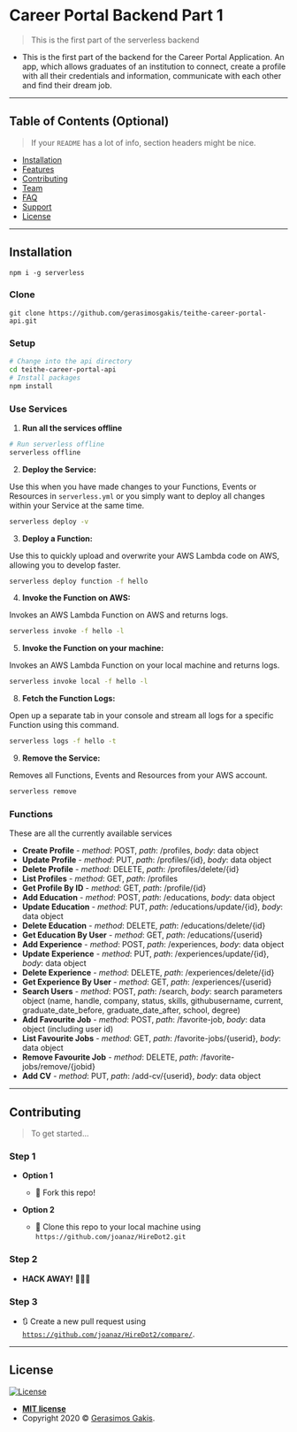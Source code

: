 # Career Portal Backend Part 1

> This is the first part of the serverless backend

- This is the first part of the backend for the Career Portal Application. An app, which allows graduates of an institution
to connect, create a profile with all their credentials and information, communicate with each other and find their dream job.

---

## Table of Contents (Optional)

> If your `README` has a lot of info, section headers might be nice.

- [Installation](#installation)
- [Features](#features)
- [Contributing](#contributing)
- [Team](#team)
- [FAQ](#faq)
- [Support](#support)
- [License](#license)


---

## Installation

```npm i -g serverless```

### Clone

```git clone https://github.com/gerasimosgakis/teithe-career-portal-api.git```

### Setup

```bash
# Change into the api directory
cd teithe-career-portal-api
# Install packages
npm install
```
### Use Services
1. **Run all the services offline**
```bash
# Run serverless offline
serverless offline
```

2. **Deploy the Service:**

Use this when you have made changes to your Functions, Events or Resources in `serverless.yml` or you simply want to deploy all changes within your Service at the same time.

```bash
serverless deploy -v
```

3. **Deploy a Function:**

Use this to quickly upload and overwrite your AWS Lambda code on AWS, allowing you to develop faster.

```bash
serverless deploy function -f hello
```

4. **Invoke the Function on AWS:**

Invokes an AWS Lambda Function on AWS and returns logs.

```bash
serverless invoke -f hello -l
```

5. **Invoke the Function on your machine:**

Invokes an AWS Lambda Function on your local machine and returns logs.

```bash
serverless invoke local -f hello -l
```

8. **Fetch the Function Logs:**

Open up a separate tab in your console and stream all logs for a specific Function using this command.

```bash
serverless logs -f hello -t
```

9. **Remove the Service:**

Removes all Functions, Events and Resources from your AWS account.

```bash
serverless remove
```

### Functions

These are all the currently available services

- **Create Profile** - *method*: POST, *path*: /profiles, *body*: data object
- **Update Profile** - *method*: PUT, *path*: /profiles/{id}, *body*: data object
- **Delete Profile** - *method*: DELETE, *path*: /profiles/delete/{id}
- **List Profiles** - *method*: GET, *path*: /profiles
- **Get Profile By ID** - *method*: GET, *path*: /profile/{id}
- **Add Education** - *method*: POST, *path*: /educations, *body*: data object
- **Update Education** - *method*: PUT, *path*: /educations/update/{id}, *body*: data object
- **Delete Education** - *method*: DELETE, *path*: /educations/delete/{id}
- **Get Education By User** - *method*: GET, *path*: /educations/{userid}
- **Add Experience** - *method*: POST, *path*: /experiences, *body*: data object
- **Update Experience** - *method*: PUT, *path*: /experiences/update/{id}, *body*: data object
- **Delete Experience** - *method*: DELETE, *path*: /experiences/delete/{id}
- **Get Experience By User** - *method*: GET, *path*: /experiences/{userid}
- **Search Users** - *method*: POST, *path*: /search, *body*: search parameters object (name, handle, company, status, skills, githubusername, current, graduate_date_before, graduate_date_after, school, degree)
- **Add Favourite Job** - *method*: POST, *path*: /favorite-job, *body*: data object (including user id)
- **List Favourite Jobs** - *method*: GET, *path*: /favorite-jobs/{userid}, *body*: data object
- **Remove Favourite Job** - *method*: DELETE, *path*: /favorite-jobs/remove/{jobid}
- **Add CV** - *method*: PUT, *path*: /add-cv/{userid}, *body*: data object

---

## Contributing

> To get started...

### Step 1

- **Option 1**
    - 🍴 Fork this repo!

- **Option 2**
    - 👯 Clone this repo to your local machine using `https://github.com/joanaz/HireDot2.git`

### Step 2

- **HACK AWAY!** 🔨🔨🔨

### Step 3

- 🔃 Create a new pull request using <a href="https://github.com/joanaz/HireDot2/compare/" target="_blank">`https://github.com/joanaz/HireDot2/compare/`</a>.
---

## License

[![License](http://img.shields.io/:license-mit-blue.svg?style=flat-square)](http://badges.mit-license.org)

- **[MIT license](http://opensource.org/licenses/mit-license.php)**
- Copyright 2020 © <a href="http://gerasimosgakis.com" target="_blank">Gerasimos Gakis</a>.
